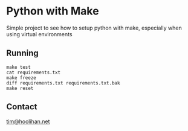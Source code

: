 # Python with Make
Simple project to see how to setup python with make, especially when using virtual environments

## Running
```
make test
cat requirements.txt
make freeze
diff requirements.txt requirements.txt.bak
make reset
```

## Contact
tim@hoolihan.net
